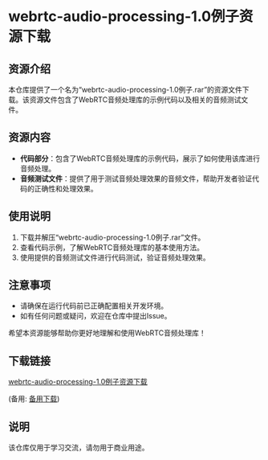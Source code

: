 # webrtc-audio-processing-1.0例子资源下载

## 资源介绍

本仓库提供了一个名为“webrtc-audio-processing-1.0例子.rar”的资源文件下载。该资源文件包含了WebRTC音频处理库的示例代码以及相关的音频测试文件。

## 资源内容

- **代码部分**：包含了WebRTC音频处理库的示例代码，展示了如何使用该库进行音频处理。
- **音频测试文件**：提供了用于测试音频处理效果的音频文件，帮助开发者验证代码的正确性和处理效果。

## 使用说明

1. 下载并解压“webrtc-audio-processing-1.0例子.rar”文件。
2. 查看代码示例，了解WebRTC音频处理库的基本使用方法。
3. 使用提供的音频测试文件进行代码测试，验证音频处理效果。

## 注意事项

- 请确保在运行代码前已正确配置相关开发环境。
- 如有任何问题或疑问，欢迎在仓库中提出Issue。

希望本资源能够帮助你更好地理解和使用WebRTC音频处理库！

## 下载链接
[webrtc-audio-processing-1.0例子资源下载](https://pan.quark.cn/s/08ed6453782f) 

(备用: [备用下载](https://pan.baidu.com/s/15Ao8eid9uj1RHJsLVHZsDA?pwd=1234))

## 说明

该仓库仅用于学习交流，请勿用于商业用途。
